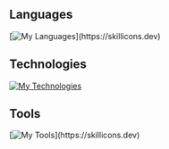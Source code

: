 ## Languages

[![My Languages](https://skillicons.dev/icons?i=html,css,sass,js,ts,)](https://skillicons.dev)

## Technologies

[![My Technologies](https://skillicons.dev/icons?i=react,vite,nodejs,postgres,mysql,linux)](https://skillicons.dev)

## Tools

[![My Tools](https://skillicons.dev/icons?i=figma,ai,github,gitlab,git,vscode,codepen,stackoverflow,devto,docker,netlify,)](https://skillicons.dev)
